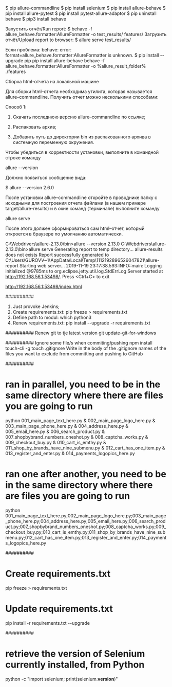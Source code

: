 $ pip allure-commandline
$ pip install selenium
$ pip install allure-behave
$ pip install allure-pytest
$ pip install pytest-allure-adaptor
$ pip uninstall behave
$ pip3 install behave

Запустить отчёт/Run report:
$ behave -f allure_behave.formatter:AllureFormatter -o test_results/ features/
Загрузить отчёт/Upload report to browser:
$ allure serve test_results/

Если проблема: behave: error: format=allure_behave.formatter:AllureFormatter is unknown.
$ pip install --upgrade pip
pip install allure-behave
behave -f allure_behave.formatter:AllureFormatter -o %allure_result_folder% ./features

Сборка html-отчета на локальной машине

Для сборки html–отчета необходима утилита, которая называется allure–commandline. Получить отчет можно несколькими способами:

Способ 1:
1. Скачать последнюю версию allure–commandline по ссылке;

2. Распаковать архив;

3. Добавить путь до директории bin из распакованного архива в системную переменную окружения.

Чтобы убедиться в корректности установки, выполните в командной строке команду

allure --version

Должно появиться сообщение вида:

$ allure --version
2.6.0

После установки allure–commandline откройте в проводнике папку с исходными для построения отчета файлами (в нашем примере target/allure-results) и в окне команд (терминале) выполните команду

allure serve

После этого должен сформироваться сам html–отчет, который откроется в браузере по умолчанию автоматически.

C:\Webdrivers\allure-2.13.0\bin>allure --version
2.13.0
C:\Webdrivers\allure-2.13.0\bin>allure serve
Generating report to temp directory...
allure-results does not exists
Report successfully generated to C:\Users\GUROVV~1\AppData\Local\Temp\1112192896526047821\allure-report
Starting web server...
2019-11-19 23:17:38.593:INFO::main: Logging initialized @9785ms to org.eclipse.jetty.util.log.StdErrLog
Server started at <http://192.168.56.1:53498/>. Press <Ctrl+C> to exit

http://192.168.56.1:53498/index.html

##########
1. Just provoke Jenkins;
2. Create requirements.txt: pip freeze > requirements.txt
3. Define path to modul: which python3
4. Renew requirements.txt: pip install --upgrade -r requirements.txt

##########
Renew git to tje latest version
git update-git-for-windows

##########
Ignore some file/s when commiting/pushing
npm install touch-cli -g
touch .gitignore
Write in the body of the .gitignore names of the files you want to exclude from committing and pushing to GitHub

##########
# ran in parallel, you need to be in the same directory where there are files you are going to run
python 001_main_page_text_here.py & 002_main_page_logo_here.py & 003_main_page_phone_here.py & 004_address_here.py & 005_email_here.py & 006_search_product.py & 007_shopbybrand_numbers_oneshot.py & 008_captcha_works.py & 009_checkout_buy.py & 010_cart_is_emthy.py & 011_shop_by_brands_have_nine_submenu.py & 012_cart_has_one_item.py & 013_register_and_enter.py & 014_payments_logopics_here.py          
# ran one after another, you need to be in the same directory where there are files you are going to run
python 001_main_page_text_here.py;002_main_page_logo_here.py;003_main_page_phone_here.py;004_address_here.py;005_email_here.py;006_search_product.py;007_shopbybrand_numbers_oneshot.py;008_captcha_works.py;009_checkout_buy.py;010_cart_is_emthy.py;011_shop_by_brands_have_nine_submenu.py;012_cart_has_one_item.py;013_register_and_enter.py;014_payments_logopics_here.py

##########
# Create requirements.txt
pip freeze > requirements.txt
# Update requirements.txt
pip install -r requirements.txt --upgrade

##########
# retrieve the version of Selenium currently installed, from Python
python -c "import selenium; print(selenium.__version__)"
